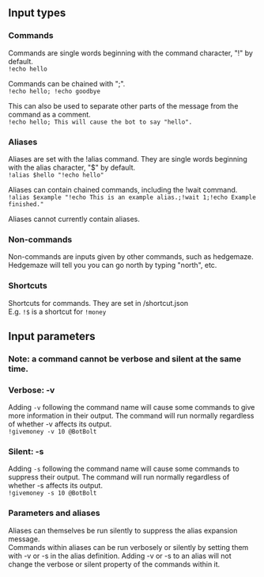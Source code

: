 ## Input types
### Commands
Commands are single words beginning with the command character, "!" by default.  
`!echo hello`  

Commands can be chained with ";".  
`!echo hello; !echo goodbye`  

This can also be used to separate other parts of the message from the command as a comment.  
`!echo hello; This will cause the bot to say "hello".`  

### Aliases
Aliases are set with the !alias command. They are single words beginning with the alias character, "$" by default.    
`!alias $hello "!echo hello"`  

Aliases can contain chained commands, including the !wait command.  
`!alias $example "!echo This is an example alias.;!wait 1;!echo Example finished."`  

Aliases cannot currently contain aliases.  

### Non-commands
Non-commands are inputs given by other commands, such as hedgemaze. Hedgemaze will tell you you can go north by typing "north", etc.

### Shortcuts
Shortcuts for commands. They are set in /shortcut.json  
E.g. `!$` is a shortcut for `!money`

## Input parameters
### Note: a command cannot be verbose and silent at the same time.
### Verbose: -v
Adding `-v` following the command name will cause some commands to give more information in their output. The command will run normally regardless of whether -v affects its output.  
`!givemoney -v 10 @BotBolt`

### Silent: -s
Adding `-s` following the command name will cause some commands to suppress their output. The command will run normally regardless of whether -s affects its output.  
`!givemoney -s 10 @BotBolt`

### Parameters and aliases
Aliases can themselves be run silently to suppress the alias expansion message.  
Commands within aliases can be run verbosely or silently by setting them with -v or -s in the alias definition. Adding -v or -s to an alias will not change the verbose or silent property of the commands within it.
